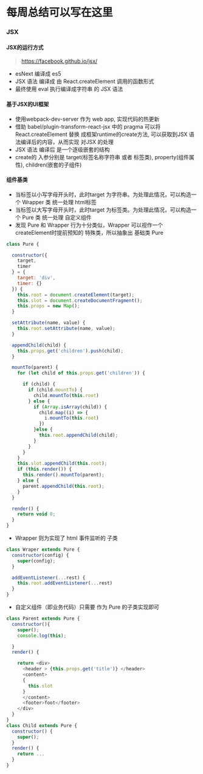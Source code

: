 # 每周总结可以写在这里

### JSX

#### JSX的运行方式

> https://facebook.github.io/jsx/

* esNext 编译成 es5
* JSX 语法 编译成 由 React.createElement 调用的函数形式
* 最终使用 eval 执行编译成字符串 的 JSX 语法

#### 基于JSX的UI框架

* 使用webpack-dev-server 作为 web app, 实现代码的热更新
* 借助 babel/plugin-transform-react-jsx 中的 pragma 可以将 React.createElement 替换 成框架runtime的create方法, 可以获取到JSX 语法编译后的内容，从而实现 对JSX 的处理
* JSX 语法 编译后 是一个逐级嵌套的结构
* create的 入参分别是 target(标签名称字符串 或者 标签类), property(组件属性), children(嵌套的子组件)

#### 组件基类

* 当标签以小写字母开头时，此时target 为字符串。为处理此情况，可以构造一个 Wrapper 类 统一处理 html标签
* 当标签以大写字母开头时，此时target 为标签类。为处理此情况，可以构造一个 Pure 类 统一处理 自定义组件
* 发现 Pure 和 Wrapper 行为十分类似，Wrapper 可以视作一个 createElement时提前预知的 特殊类，所以抽象出 基础类 Pure

```javascript
class Pure {

  constructor({
    target,
    timer
  } = {
    target: 'div',
    timer: {}
  }) {
    this.root = document.createElement(target);
    this.slot = document.createDocumentFragment();
    this.props = new Map();
  }

  setAttribute(name, value) {
    this.root.setAttribute(name, value);
  }

  appendChild(child) {
    this.props.get('children').push(child);
  }

  mountTo(parent) {
    for (let child of this.props.get('children')) {

      if (child) {
        if (child.mountTo) {
          child.mountTo(this.root)
        } else {
          if (Array.isArray(child)) {
            child.map((i) => {
              i.mountTo(this.root)
            })
          }else {
            this.root.appendChild(child);
          }
        }
      }
    }
    this.slot.appendChild(this.root);
    if (this.render()) {
      this.render().mountTo(parent);
    } else {
      parent.appendChild(this.root);
    }
  }

  render() {
    return void 0;
  }
}
```
* Wrapper 则为实现了 html 事件监听的 子类
```javascript
class Wraper extends Pure {
  constructor(config) {
    super(config);
  }

  addEventListener(...rest) {
    this.root.addEventListener(...rest)
  }
}
```
* 自定义组件（即业务代码）只需要 作为 Pure 的子类实现即可
```javascript
class Parent extends Pure {
  constructor(){
    super();
    console.log(this);

  }
  render() {

    return <div>
      <header > {this.props.get('title')} </header>
      <content>
      {
        this.slot
      }
      </content>
      <footer>foot</footer>
    </div>
  }
}
class Child extends Pure {
  constructor() {
    super();
  }
  render() {
    return ...
  }
}
```
